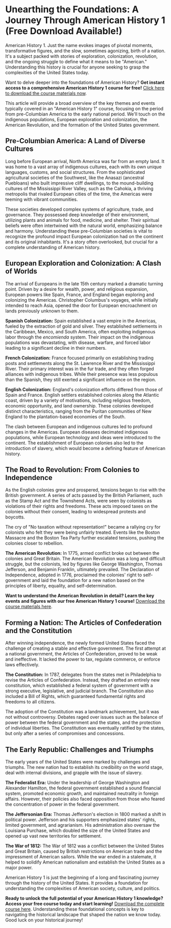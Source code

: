 # Unearthing the Foundations: A Journey Through American History 1 (Free Download Available!)

American History 1. Just the name evokes images of pivotal moments, transformative figures, and the slow, sometimes agonizing, birth of a nation. It's a subject packed with stories of exploration, colonization, revolution, and the ongoing struggle to define what it means to be "American." Understanding this history is crucial for anyone seeking to grasp the complexities of the United States today.

Want to delve deeper into the foundations of American History? **Get instant access to a comprehensive American History 1 course for free!** [Click here to download the course materials now](https://udemywork.com/american-history-1).

This article will provide a broad overview of the key themes and events typically covered in an "American History 1" course, focusing on the period from pre-Columbian America to the early national period. We'll touch on the indigenous populations, European exploration and colonization, the American Revolution, and the formation of the United States government.

## Pre-Columbian America: A Land of Diverse Cultures

Long before European arrival, North America was far from an empty land. It was home to a vast array of indigenous cultures, each with its own unique languages, customs, and social structures. From the sophisticated agricultural societies of the Southwest, like the Anasazi (ancestral Puebloans) who built impressive cliff dwellings, to the mound-building cultures of the Mississippi River Valley, such as the Cahokia, a thriving metropolis that rivaled European cities of the time, the Americas were teeming with vibrant communities.

These societies developed complex systems of agriculture, trade, and governance. They possessed deep knowledge of their environment, utilizing plants and animals for food, medicine, and shelter.  Their spiritual beliefs were often intertwined with the natural world, emphasizing balance and harmony. Understanding these pre-Columbian societies is vital to recognize the profound impact European colonization had on the continent and its original inhabitants.  It's a story often overlooked, but crucial for a complete understanding of American history.

## European Exploration and Colonization: A Clash of Worlds

The arrival of Europeans in the late 15th century marked a dramatic turning point. Driven by a desire for wealth, power, and religious expansion, European powers like Spain, France, and England began exploring and colonizing the Americas. Christopher Columbus's voyages, while initially intended to reach Asia, opened the door for European encroachment on lands previously unknown to them.

**Spanish Colonization:** Spain established a vast empire in the Americas, fueled by the extraction of gold and silver.  They established settlements in the Caribbean, Mexico, and South America, often exploiting indigenous labor through the *encomienda* system.  Their impact on the indigenous populations was devastating, with disease, warfare, and forced labor leading to a significant decline in their numbers.

**French Colonization:**  France focused primarily on establishing trading posts and settlements along the St. Lawrence River and the Mississippi River.  Their primary interest was in the fur trade, and they often forged alliances with indigenous tribes.  While their presence was less populous than the Spanish, they still exerted a significant influence on the region.

**English Colonization:**  England's colonization efforts differed from those of Spain and France.  English settlers established colonies along the Atlantic coast, driven by a variety of motivations, including religious freedom, economic opportunity, and land ownership.  These colonies developed distinct characteristics, ranging from the Puritan communities of New England to the plantation-based economies of the South.

The clash between European and indigenous cultures led to profound changes in the Americas.  European diseases decimated indigenous populations, while European technology and ideas were introduced to the continent.  The establishment of European colonies also led to the introduction of slavery, which would become a defining feature of American history.

## The Road to Revolution: From Colonies to Independence

As the English colonies grew and prospered, tensions began to rise with the British government.  A series of acts passed by the British Parliament, such as the Stamp Act and the Townshend Acts, were seen by colonists as violations of their rights and freedoms.  These acts imposed taxes on the colonies without their consent, leading to widespread protests and boycotts.

The cry of "No taxation without representation!" became a rallying cry for colonists who felt they were being unfairly treated.  Events like the Boston Massacre and the Boston Tea Party further escalated tensions, pushing the colonies closer to rebellion.

**The American Revolution:**  In 1775, armed conflict broke out between the colonies and Great Britain.  The American Revolution was a long and difficult struggle, but the colonists, led by figures like George Washington, Thomas Jefferson, and Benjamin Franklin, ultimately prevailed.  The Declaration of Independence, adopted in 1776, proclaimed the colonies' right to self-government and laid the foundation for a new nation based on the principles of liberty, equality, and self-determination.

**Want to understand the American Revolution in detail?  Learn the key events and figures with our free American History 1 course!** [Download the course materials here](https://udemywork.com/american-history-1).

## Forming a Nation: The Articles of Confederation and the Constitution

After winning independence, the newly formed United States faced the challenge of creating a stable and effective government.  The first attempt at a national government, the Articles of Confederation, proved to be weak and ineffective.  It lacked the power to tax, regulate commerce, or enforce laws effectively.

**The Constitution:**  In 1787, delegates from the states met in Philadelphia to revise the Articles of Confederation.  Instead, they drafted an entirely new constitution, which established a federal system of government with a strong executive, legislative, and judicial branch.  The Constitution also included a Bill of Rights, which guaranteed fundamental rights and freedoms to all citizens.

The adoption of the Constitution was a landmark achievement, but it was not without controversy.  Debates raged over issues such as the balance of power between the federal government and the states, and the protection of individual liberties.  The Constitution was eventually ratified by the states, but only after a series of compromises and concessions.

## The Early Republic: Challenges and Triumphs

The early years of the United States were marked by challenges and triumphs.  The new nation had to establish its credibility on the world stage, deal with internal divisions, and grapple with the issue of slavery.

**The Federalist Era:**  Under the leadership of George Washington and Alexander Hamilton, the federal government established a sound financial system, promoted economic growth, and maintained neutrality in foreign affairs.  However, their policies also faced opposition from those who feared the concentration of power in the federal government.

**The Jeffersonian Era:**  Thomas Jefferson's election in 1800 marked a shift in political power.  Jefferson and his supporters emphasized states' rights, limited government, and agrarianism.  His administration also oversaw the Louisiana Purchase, which doubled the size of the United States and opened up vast new territories for settlement.

**The War of 1812:**  The War of 1812 was a conflict between the United States and Great Britain, caused by British restrictions on American trade and the impressment of American sailors.  While the war ended in a stalemate, it helped to solidify American nationalism and establish the United States as a major power.

American History 1 is just the beginning of a long and fascinating journey through the history of the United States. It provides a foundation for understanding the complexities of American society, culture, and politics.

**Ready to unlock the full potential of your American History 1 knowledge? Access your free course today and start learning!** [Download the complete course here](https://udemywork.com/american-history-1). Understanding these foundational concepts is key to navigating the historical landscape that shaped the nation we know today. Good luck on your historical journey!
